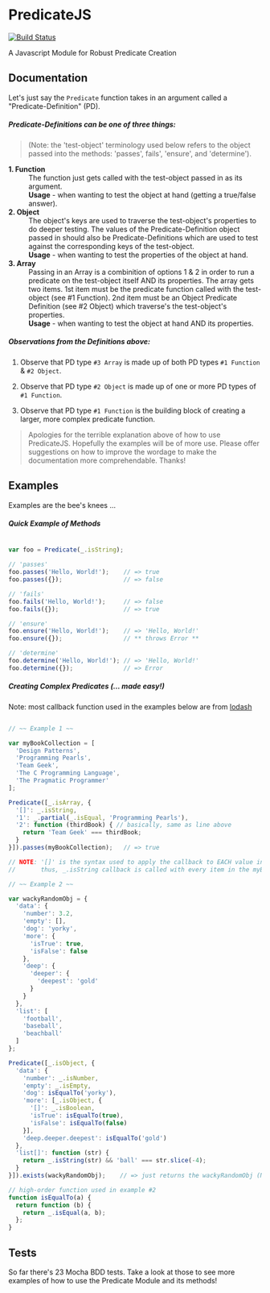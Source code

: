 # PredicateJS

[![Build Status](https://travis-ci.org/DerekSeverson/PredicateJS.svg?branch=master)](https://travis-ci.org/DerekSeverson/PredicateJS)

A Javascript Module for Robust Predicate Creation

## Documentation

Let's just say the ```Predicate``` function takes in an argument called a "Predicate-Definition" (PD).

##### Predicate-Definitions can be one of three things:

> (Note: the 'test-object' terminology used below refers to the object passed into the methods: 'passes', fails', 'ensure', and 'determine').

<dl>
  <dt><strong>1. Function</strong></dt>
  <dd>The function just gets called with the test-object passed in as its argument.</dd>
  <dd><strong>Usage</strong> - when wanting to test the object at hand (getting a true/false answer).</dd>

  <dt><strong>2. Object</strong></dt>
  <dd>The object's keys are used to traverse the test-object's properties to do deeper testing.  The values of the Predicate-Definition object passed in should also be Predicate-Definitions which are used to test against the corresponding keys of the test-object.</dd>
  <dd><strong>Usage</strong> - when wanting to test the properties of the object at hand.</dd>

  <dt><strong>3. Array</strong></dt>
  <dd>Passing in an Array is a combinition of options 1 & 2 in order to run a predicate on the test-object itself AND its properties.  The array gets two items. 1st item must be the predicate function called with the test-object (see #1 Function). 2nd item must be an Object Predicate Definition (see #2 Object) which traverse's the test-object's properties.</dd>
  <dd><strong>Usage</strong> - when wanting to test the object at hand AND its properties.</dd>
</dl>

##### Observations from the Definitions above:

1. Observe that PD type ```#3 Array``` is made up of both PD types ```#1 Function``` & ```#2 Object```.

2. Observe that PD type ```#2 Object``` is made up of one or more PD types of ```#1 Function```.

3. Observe that PD type ```#1 Function``` is the building block of creating a larger, more complex predicate function.

> Apologies for the terrible explanation above of how to use PredicateJS. Hopefully the examples will be of more use. Please offer suggestions on how to improve the wordage to make the documentation more comprehendable. Thanks!

## Examples

Examples are the bee's knees ...

##### Quick Example of Methods
```javascript

var foo = Predicate(_.isString);

// 'passes'
foo.passes('Hello, World!');    // => true
foo.passes({});                 // => false

// 'fails'
foo.fails('Hello, World!');     // => false
foo.fails({});                  // => true

// 'ensure'
foo.ensure('Hello, World!');    // => 'Hello, World!'
foo.ensure({});                 // ** throws Error **

// 'determine'
foo.determine('Hello, World!'); // => 'Hello, World!'
foo.determine({});              // => Error

```

##### Creating Complex Predicates (... made easy!)

Note: most callback function used in the examples below are from [lodash](https://lodash.com/docs)

```javascript

// ~~ Example 1 ~~

var myBookCollection = [
  'Design Patterns',
  'Programming Pearls',
  'Team Geek',
  'The C Programming Language',
  'The Pragmatic Programmer'
];

Predicate([_.isArray, {
  '[]': _.isString,
  '1': _.partial(_.isEqual, 'Programming Pearls'),
  '2': function (thirdBook) { // basically, same as line above
    return 'Team Geek' === thirdBook;
  }
}]).passes(myBookCollection);   // => true

// NOTE: '[]' is the syntax used to apply the callback to EACH value in an array or object (instead of a specific key/index)
//       thus, _.isString callback is called with every item in the myBookCollection array.

// ~~ Example 2 ~~

var wackyRandomObj = {
  'data': {
    'number': 3.2,
    'empty': [],
    'dog': 'yorky',
    'more': {
      'isTrue': true,
      'isFalse': false
    },
    'deep': {
      'deeper': {
        'deepest': 'gold'
      }
    }
  },
  'list': [
    'football',
    'baseball',
    'beachball'
  ]
};

Predicate([_.isObject, {
  'data': {
    'number': _.isNumber,
    'empty': _.isEmpty,
    'dog': isEqualTo('yorky'),
    'more': [_.isObject, {
      '[]': _.isBoolean,
      'isTrue': isEqualTo(true),
      'isFalse': isEqualTo(false)
    }],
    'deep.deeper.deepest': isEqualTo('gold')
  },
  'list[]': function (str) {
    return _.isString(str) && 'ball' === str.slice(-4);
  }
}]).exists(wackyRandomObj);    // => just returns the wackyRandomObj (No Error Thrown)

// high-order function used in example #2
function isEqualTo(a) {
  return function (b) {
    return _.isEqual(a, b);
  };
}

```

## Tests

So far there's 23 Mocha BDD tests. Take a look at those to see more examples of how to use the Predicate Module and its methods!





